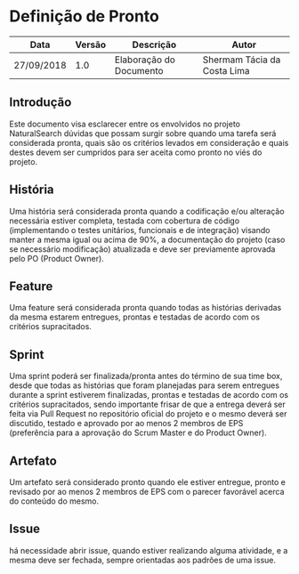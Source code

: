 

# Definição de Pronto

| Data | Versão | Descrição | Autor |
|---|---|---|---|
|27/09/2018| 1.0 | Elaboração do Documento | Shermam Tácia da Costa Lima |

## Introdução

Este documento visa esclarecer entre os envolvidos no projeto NaturalSearch dúvidas que possam surgir sobre quando uma tarefa será considerada pronta, quais são os critérios levados em consideração e quais destes devem ser cumpridos para ser aceita como pronto no viés do projeto.

## História
Uma história será considerada pronta quando a codificação e/ou alteração necessária estiver completa, testada com cobertura de código (implementando o testes unitários, funcionais e de integração) visando manter a mesma igual ou acima de 90%, a documentação do projeto (caso se necessário modificação) atualizada e deve ser previamente aprovada pelo PO (Product Owner).

## Feature
Uma feature será considerada pronta quando todas as histórias derivadas da mesma estarem entregues, prontas e testadas de acordo com os critérios supracitados.

## Sprint
Uma sprint poderá ser finalizada/pronta antes do término de sua time box, desde que todas as histórias que foram planejadas para serem entregues durante a sprint estiverem finalizadas, prontas e testadas de acordo com os critérios supracitados, sendo importante frisar de que a entrega deverá ser feita via Pull Request no repositório oficial do projeto e o mesmo deverá ser discutido, testado e aprovado por ao menos 2 membros de EPS (preferência para a aprovação do Scrum Master e do Product Owner).

## Artefato
Um artefato será considerado pronto quando ele estiver entregue, pronto e revisado por ao menos 2 membros de EPS com o parecer favorável acerca do conteúdo do mesmo.

## Issue 
há necessidade abrir issue, quando estiver realizando alguma atividade, e a mesma deve ser fechada, sempre orientadas aos padrões de uma issue.